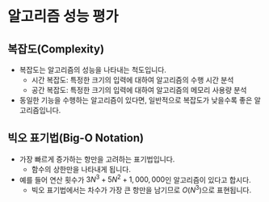 # 알고리즘 성능 평가

## 복잡도(Complexity)
- 복잡도는 알고리즘의 성능을 나타내는 척도입니다.
  - 시간 복잡도: 특정한 크기의 입력에 대하여 알고리즘의 수행 시간 분석
  - 공간 복잡도: 특정한 크기의 입력에 대하여 알고리즘의 메모리 사용량 분석
- 동일한 기능을 수행하는 알고리즘이 있다면, 일반적으로 복잡도가 낮을수록 좋은 알고리즘입니다.   

## 빅오 표기법(Big-O Notation)
- 가장 빠르게 증가하는 항만을 고려하는 표기법입니다.
  - 함수의 상한만을 나타내게 됩니다.
- 예를 들어 연산 횟수가 $3N^3 + 5N^2 + 1,000,000$인 알고리즘이 있다고 합시다.
  - 빅오 표기법에서는 차수가 가장 큰 항만을 남기므로 $O(N^3)$으로 표현됩니다.    
